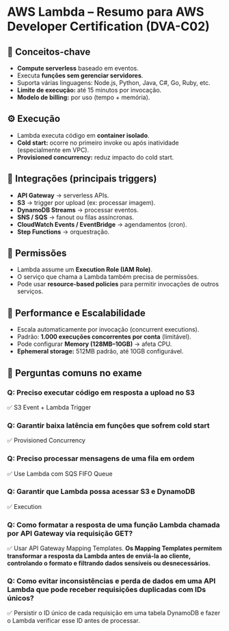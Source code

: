 # AWS Lambda – Resumo para AWS Developer Certification (DVA-C02)

## 🧠 Conceitos-chave
- **Compute serverless** baseado em eventos.
- Executa **funções sem gerenciar servidores**.
- Suporta várias linguagens: Node.js, Python, Java, C#, Go, Ruby, etc.
- **Limite de execução:** até 15 minutos por invocação.
- **Modelo de billing:** por uso (tempo + memória).

## ⚙️ Execução
- Lambda executa código em **container isolado**.
- **Cold start:** ocorre no primeiro invoke ou após inatividade (especialmente em VPC).
- **Provisioned concurrency:** reduz impacto do cold start.

## 🧩 Integrações (principais triggers)
- **API Gateway** → serverless APIs.
- **S3** → trigger por upload (ex: processar imagem).
- **DynamoDB Streams** → processar eventos.
- **SNS / SQS** → fanout ou filas assíncronas.
- **CloudWatch Events / EventBridge** → agendamentos (cron).
- **Step Functions** → orquestração.

## 🔐 Permissões
- Lambda assume um **Execution Role (IAM Role)**.
- O serviço que chama a Lambda também precisa de permissões.
- Pode usar **resource-based policies** para permitir invocações de outros serviços.

## 🚀 Performance e Escalabilidade
- Escala automaticamente por invocação (concurrent executions).
- Padrão: **1.000 execuções concorrentes por conta** (limitável).
- Pode configurar **Memory (128MB–10GB)** → afeta CPU.
- **Ephemeral storage:** 512MB padrão, até 10GB configurável.

## 🧪 Perguntas comuns no exame

### Q: Preciso executar código em resposta a upload no S3
✅ S3 Event + Lambda Trigger

### Q: Garantir baixa latência em funções que sofrem cold start
✅ Provisioned Concurrency

### Q: Preciso processar mensagens de uma fila em ordem
✅ Use Lambda com SQS FIFO Queue

### Q: Garantir que Lambda possa acessar S3 e DynamoDB
✅ Execution

### Q: Como formatar a resposta de uma função Lambda chamada por API Gateway via requisição GET?
✅ Usar API Gateway Mapping Templates.
**Os Mapping Templates permitem transformar a resposta da Lambda antes de enviá-la ao cliente, controlando o formato e filtrando dados sensíveis ou desnecessários.**

### Q: Como evitar inconsistências e perda de dados em uma API Lambda que pode receber requisições duplicadas com IDs únicos?
✅ Persistir o ID único de cada requisição em uma tabela DynamoDB e fazer o Lambda verificar esse ID antes de processar.